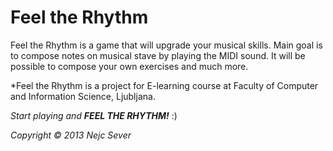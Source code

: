 Feel the Rhythm
===============

Feel the Rhythm is a game that will upgrade your musical skills. Main goal is to compose notes on musical stave by playing the MIDI sound. It will be possible to compose your own exercises and much more.

*Feel the Rhythm is a project for E-learning course at Faculty of Computer and Information Science, Ljubljana.



_Start playing and **FEEL THE RHYTHM!**_ :)

_Copyright © 2013 Nejc Sever_
